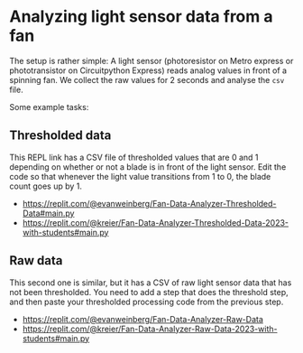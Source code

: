 # Analyzing light sensor data from a fan

The setup is rather simple: A light sensor (photoresistor on Metro express or phototransistor on Circuitpython Express) reads analog values in front of a spinning fan. We collect the raw values for 2 seconds and analyse the `csv` file.

Some example tasks:

## Thresholded data

This REPL link has a CSV file of thresholded values that are 0 and 1 depending on whether or not a blade is in front of the light sensor. Edit the code so that whenever the light value transitions from 1 to 0, the blade count goes up by 1.

- https://replit.com/@evanweinberg/Fan-Data-Analyzer-Thresholded-Data#main.py
- https://replit.com/@kreier/Fan-Data-Analyzer-Thresholded-Data-2023-with-students#main.py

## Raw data

This second one is similar, but it has a CSV of raw light sensor data that has not been thresholded. You need to add a step that does the threshold step, and then paste your thresholded processing code from the previous step.

- https://replit.com/@evanweinberg/Fan-Data-Analyzer-Raw-Data
- https://replit.com/@kreier/Fan-Data-Analyzer-Raw-Data-2023-with-students#main.py


